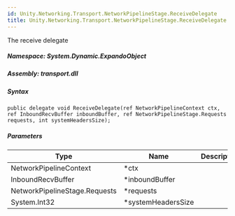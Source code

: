 ```yaml
---  
id: Unity.Networking.Transport.NetworkPipelineStage.ReceiveDelegate  
title: Unity.Networking.Transport.NetworkPipelineStage.ReceiveDelegate  
---
```


<div class="markdown level0 summary">

The receive delegate

</div>

<div class="markdown level0 conceptual">

</div>

##### **Namespace**: System.Dynamic.ExpandoObject

##### **Assembly**: transport.dll

##### Syntax

``` lang-csharp
public delegate void ReceiveDelegate(ref NetworkPipelineContext ctx, ref InboundRecvBuffer inboundBuffer, ref NetworkPipelineStage.Requests requests, int systemHeadersSize);
```

##### Parameters

| Type                          | Name                | Description |
|-------------------------------|---------------------|-------------|
| NetworkPipelineContext        | \*ctx               |             |
| InboundRecvBuffer             | \*inboundBuffer     |             |
| NetworkPipelineStage.Requests | \*requests          |             |
| System.Int32                  | \*systemHeadersSize |             |
